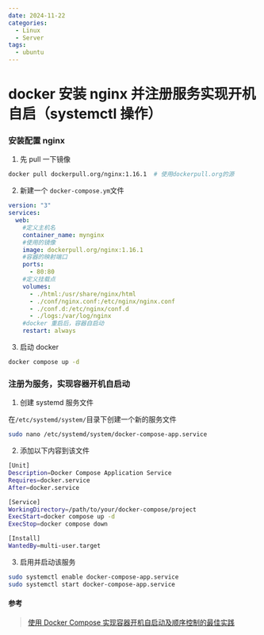 ```yaml
---
date: 2024-11-22
categories:
  - Linux
  - Server
tags:
  - ubuntu
---
```


# docker 安装 nginx 并注册服务实现开机自启（systemctl 操作）

### 安装配置 nginx

1. 先 pull 一下镜像

```bash
docker pull dockerpull.org/nginx:1.16.1  # 使用dockerpull.org的源
```

2. 新建一个 `docker-compose.ym`文件

```yml
version: "3"
services:
  web:
    #定义主机名
    container_name: mynginx
    #使用的镜像
    image: dockerpull.org/nginx:1.16.1
    #容器的映射端口
    ports:
      - 80:80
    #定义挂载点
    volumes:
      - ./html:/usr/share/nginx/html
      - ./conf/nginx.conf:/etc/nginx/nginx.conf
      - ./conf.d:/etc/nginx/conf.d
      - ./logs:/var/log/nginx
    #docker 重启后，容器自启动
    restart: always
```

3. 启动 docker

```bash
docker compose up -d

```

### 注册为服务，实现容器开机自启动

1. 创建 systemd 服务文件

在`/etc/systemd/system/`目录下创建一个新的服务文件

```bash
sudo nano /etc/systemd/system/docker-compose-app.service
```

2. 添加以下内容到该文件

```bash
[Unit]
Description=Docker Compose Application Service
Requires=docker.service
After=docker.service

[Service]
WorkingDirectory=/path/to/your/docker-compose/project
ExecStart=docker compose up -d
ExecStop=docker compose down

[Install]
WantedBy=multi-user.target
```

3. 启用并启动该服务

```bash
sudo systemctl enable docker-compose-app.service
sudo systemctl start docker-compose-app.service
```

#### 参考

> [使用 Docker Compose 实现容器开机自启动及顺序控制的最佳实践](https://www.oryoy.com/news/shi-yong-docker-compose-shi-xian-rong-qi-kai-ji-zi-qi-dong-ji-shun-xu-kong-zhi-de-zui-jia-shi-jian.html)
